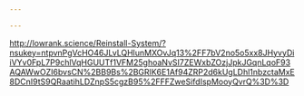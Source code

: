 ```yaml
---

---
```


http://lowrank.science/Reinstall-System/?nsukey=ntpvnPgVcHO46JLvLQHlunMXOvJq13%2FF7bV2no5o5xx8JHyvyDiiVYv0FpL7P9chlVqHGUUTf1VFM25ghoaNvSI7ZEWxbZOzjJpkJGqnLqoF93AQAWwOZI6bvsCN%2BB9Bs%2BGRlK6E1Af94ZRP2d6kUgLDhl1nbzctaMxE8DCnI9tS9QRaatihLDZnpS5cgzB95%2FFFZweSifdIspMooyQvrQ%3D%3D

